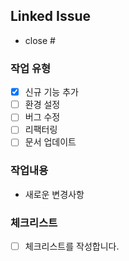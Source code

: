 ## Linked Issue

- close #

### 작업 유형

- [x] 신규 기능 추가
- [ ] 환경 설정
- [ ] 버그 수정
- [ ] 리팩터링
- [ ] 문서 업데이트

### 작업내용

- 새로운 변경사항

### 체크리스트

- [ ] 체크리스트를 작성합니다.